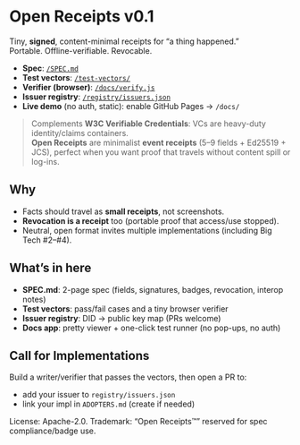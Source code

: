 # Open Receipts v0.1

Tiny, **signed**, content-minimal receipts for “a thing happened.”  
Portable. Offline-verifiable. Revocable.

- **Spec**: [`/SPEC.md`](SPEC.md)
- **Test vectors**: [`/test-vectors/`](test-vectors)
- **Verifier (browser)**: [`/docs/verify.js`](docs/verify.js)
- **Issuer registry**: [`/registry/issuers.json`](registry/issuers.json)
- **Live demo** (no auth, static): enable GitHub Pages → `/docs/`

> Complements **W3C Verifiable Credentials**: VCs are heavy-duty identity/claims containers.  
> **Open Receipts** are minimalist **event receipts** (5–9 fields + Ed25519 + JCS), perfect when you want proof that travels without content spill or log-ins.

## Why
- Facts should travel as **small receipts**, not screenshots.
- **Revocation is a receipt** too (portable proof that access/use stopped).
- Neutral, open format invites multiple implementations (including Big Tech #2–#4).

## What’s in here
- **SPEC.md**: 2-page spec (fields, signatures, badges, revocation, interop notes)
- **Test vectors**: pass/fail cases and a tiny browser verifier
- **Issuer registry**: DID → public key map (PRs welcome)
- **Docs app**: pretty viewer + one-click test runner (no pop-ups, no auth)

## Call for Implementations
Build a writer/verifier that passes the vectors, then open a PR to:
- add your issuer to `registry/issuers.json`
- link your impl in `ADOPTERS.md` (create if needed)

License: Apache-2.0. Trademark: “Open Receipts™” reserved for spec compliance/badge use.
